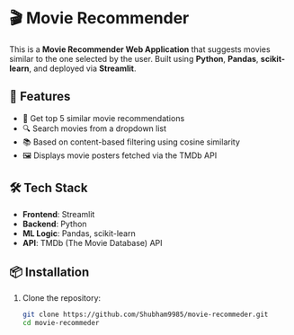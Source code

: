 # 🎬 Movie Recommender

This is a **Movie Recommender Web Application** that suggests movies similar to the one selected by the user. Built using **Python**, **Pandas**, **scikit-learn**, and deployed via **Streamlit**.


## 🧠 Features

- 🎥 Get top 5 similar movie recommendations
- 🔍 Search movies from a dropdown list
- 📚 Based on content-based filtering using cosine similarity
- 🖼️ Displays movie posters fetched via the TMDb API

## 🛠️ Tech Stack

- **Frontend**: Streamlit
- **Backend**: Python
- **ML Logic**: Pandas, scikit-learn
- **API**: TMDb (The Movie Database) API

## 📦 Installation

1. Clone the repository:

   ```bash
   git clone https://github.com/Shubham9985/movie-recommeder.git
   cd movie-recommeder
